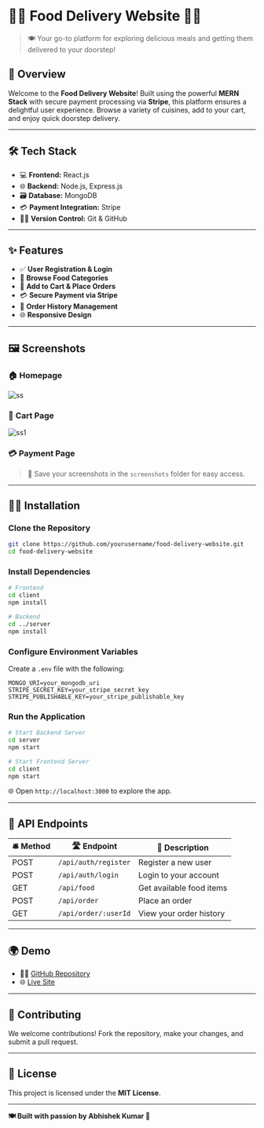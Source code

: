 # 🍕🚀 **Food Delivery Website** 🍔🛵

> 🍽️ Your go-to platform for exploring delicious meals and getting them delivered to your doorstep!



## 🌟 **Overview**

Welcome to the **Food Delivery Website**! Built using the powerful **MERN Stack** with secure payment processing via **Stripe**, this platform ensures a delightful user experience. Browse a variety of cuisines, add to your cart, and enjoy quick doorstep delivery.

---

## 🛠️ **Tech Stack**

- 💻 **Frontend:** React.js
- 🌐 **Backend:** Node.js, Express.js
- 🗃️ **Database:** MongoDB
- 💳 **Payment Integration:** Stripe
- 🧑‍💻 **Version Control:** Git & GitHub

---

## ✨ **Features**

- ✅ **User Registration & Login**
- 🍕 **Browse Food Categories**
- 🛒 **Add to Cart & Place Orders**
- 💳 **Secure Payment via Stripe**
- 📜 **Order History Management**
- 🌐 **Responsive Design**

---

## 🖼️ **Screenshots**

### 🏠 **Homepage**
![ss](https://github.com/user-attachments/assets/8d50531f-7e99-44df-9547-a1e4568da668)



### 🛒 **Cart Page**
![ss1](https://github.com/user-attachments/assets/3fecd64c-d8b2-4877-98b2-8113f7e1ae74)



### 💳 **Payment Page**



> 📸 Save your screenshots in the `screenshots` folder for easy access.

---

## 🧑‍💻 **Installation**

### Clone the Repository

```bash
git clone https://github.com/yourusername/food-delivery-website.git
cd food-delivery-website
```

### Install Dependencies

```bash
# Frontend
cd client
npm install

# Backend
cd ../server
npm install
```

### Configure Environment Variables

Create a `.env` file with the following:

```env
MONGO_URI=your_mongodb_uri
STRIPE_SECRET_KEY=your_stripe_secret_key
STRIPE_PUBLISHABLE_KEY=your_stripe_publishable_key
```

### Run the Application

```bash
# Start Backend Server
cd server
npm start

# Start Frontend Server
cd client
npm start
```

🌐 Open `http://localhost:3000` to explore the app.

---

## 📡 **API Endpoints**

| 🛎️ Method | 🛣️ Endpoint         | 📝 Description           |
| ---------- | -------------------- | ------------------------ |
| POST       | `/api/auth/register` | Register a new user      |
| POST       | `/api/auth/login`    | Login to your account    |
| GET        | `/api/food`          | Get available food items |
| POST       | `/api/order`         | Place an order           |
| GET        | `/api/order/:userId` | View your order history  |

---

## 🌍 **Demo**

- 🧑‍💻 [GitHub Repository](https://github.com/yourusername/food-delivery-website)
- 🌐 [Live Site](https://biteclub.onrender.com/)

---

## 🤝 **Contributing**

We welcome contributions! Fork the repository, make your changes, and submit a pull request.

---

## 📜 **License**

This project is licensed under the **MIT License**.

---

**🍽️ Built with passion by Abhishek Kumar 💖**






